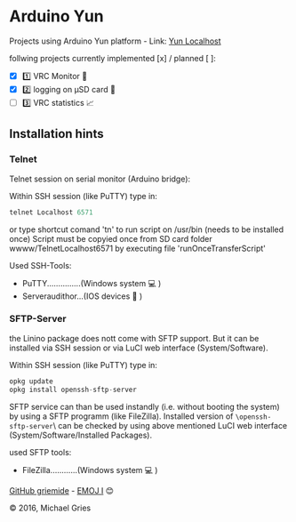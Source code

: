 # Arduino Yun
Projects using Arduino Yun platform - Link: [Yun Localhost](http://192.168.0.10)

follwing projects currently implemented [x] / planned [ ]:
- [x] :one: VRC Monitor :file_folder:
- [x] :two: logging on µSD card :floppy_disk:
- [ ] :three: VRC statistics :chart_with_upwards_trend:

## Installation hints

### Telnet
Telnet session on serial monitor (Arduino bridge):

Within SSH session (like PuTTY) type in:
```C++
telnet Localhost 6571
```
or
type shortcut comand 'tn' to run script on /usr/bin (needs to be installed once)
Script must be copyied once from SD card folder wwww/TelnetLocalhost6571 by executing file 'runOnceTransferScript'


Used SSH-Tools:
* PuTTY...............(Windows system :computer: )
* Serveraudithor...(IOS devices :iphone: )

### SFTP-Server
the Linino package does nott come with SFTP support. But it can be installed via SSH session or via LuCI web interface (System/Software).

Within SSH session (like PuTTY) type in:
```C++
opkg update
opkg install openssh-sftp-server
```

SFTP service can than be used instandly (i.e. without booting the system) by using a SFTP programm (like FileZilla). Installed version of `\openssh-sftp-server`\ can be checked by using above mentioned LuCI web interface (System/Software/Installed Packages).

used SFTP tools:
* FileZilla............(Windows system :computer: )


[GitHub griemide](https://github.com/griemide)  - [EMOJ I](http://www.emoji-cheat-sheet.com/) :blush:


:copyright: 2016, Michael Gries 
